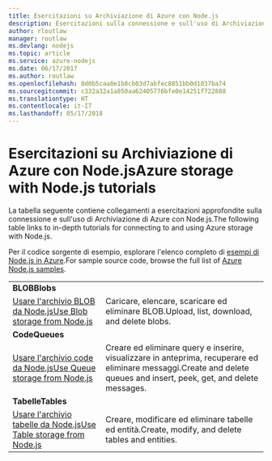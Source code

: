 ```yaml
---
title: Esercitazioni su Archiviazione di Azure con Node.js
description: Esercitazioni sulla connessione e sull'uso di Archiviazione di Azure con Node.js.
author: rloutlaw
manager: routlaw
ms.devlang: nodejs
ms.topic: article
ms.service: azure-nodejs
ms.date: 06/17/2017
ms.author: routlaw
ms.openlocfilehash: 8d0b5caa8e1b8cb03d7abfec8851bb0d1037ba74
ms.sourcegitcommit: c332a32a1a850aa62405776bfe0e14251f722888
ms.translationtype: HT
ms.contentlocale: it-IT
ms.lasthandoff: 05/17/2018
---
```

# <a name="azure-storage-with-nodejs-tutorials"></a><span data-ttu-id="4691c-103">Esercitazioni su Archiviazione di Azure con Node.js</span><span class="sxs-lookup"><span data-stu-id="4691c-103">Azure storage with Node.js tutorials</span></span>

<span data-ttu-id="4691c-104">La tabella seguente contiene collegamenti a esercitazioni approfondite sulla connessione e sull'uso di Archiviazione di Azure con Node.js.</span><span class="sxs-lookup"><span data-stu-id="4691c-104">The following table links to in-depth tutorials for connecting to and using Azure storage with Node.js.</span></span>

<span data-ttu-id="4691c-105">Per il codice sorgente di esempio, esplorare l'elenco completo di [esempi di Node.js in Azure](https://azure.microsoft.com/resources/samples/?term=nodejs).</span><span class="sxs-lookup"><span data-stu-id="4691c-105">For sample source code, browse the full list of [Azure Node.js samples](https://azure.microsoft.com/resources/samples/?term=nodejs).</span></span>

| | |
|---|---|
| <span data-ttu-id="4691c-106">**BLOB**</span><span class="sxs-lookup"><span data-stu-id="4691c-106">**Blobs**</span></span> ||
| [<span data-ttu-id="4691c-107">Usare l'archivio BLOB da Node.js</span><span class="sxs-lookup"><span data-stu-id="4691c-107">Use Blob storage from Node.js</span></span>](http://docs.microsoft.com/azure/storage/storage-nodejs-how-to-use-blob-storage?toc=/azure/node/toc.json&bc=/azure/node/toc.json) | <span data-ttu-id="4691c-108">Caricare, elencare, scaricare ed eliminare BLOB.</span><span class="sxs-lookup"><span data-stu-id="4691c-108">Upload, list, download, and delete blobs.</span></span> |
| <span data-ttu-id="4691c-109">**Code**</span><span class="sxs-lookup"><span data-stu-id="4691c-109">**Queues**</span></span> ||
| [<span data-ttu-id="4691c-110">Usare l'archivio code da Node.js</span><span class="sxs-lookup"><span data-stu-id="4691c-110">Use Queue storage from Node.js</span></span>](http://docs.microsoft.com/azure/storage/storage-nodejs-how-to-use-queues?toc=/azure/node/toc.json&bc=/azure/node/toc.json) | <span data-ttu-id="4691c-111">Creare ed eliminare query e inserire, visualizzare in anteprima, recuperare ed eliminare messaggi.</span><span class="sxs-lookup"><span data-stu-id="4691c-111">Create and delete queues and insert, peek, get, and delete messages.</span></span> |
| <span data-ttu-id="4691c-112">**Tabelle**</span><span class="sxs-lookup"><span data-stu-id="4691c-112">**Tables**</span></span> ||
| [<span data-ttu-id="4691c-113">Usare l'archivio tabelle da Node.js</span><span class="sxs-lookup"><span data-stu-id="4691c-113">Use Table storage from Node.js</span></span>](http://docs.microsoft.com/azure/storage/storage-nodejs-how-to-use-table-storage?toc=/azure/node/toc.json&bc=/azure/node/toc.json) | <span data-ttu-id="4691c-114">Creare, modificare ed eliminare tabelle ed entità.</span><span class="sxs-lookup"><span data-stu-id="4691c-114">Create, modify, and delete tables and entities.</span></span> |
